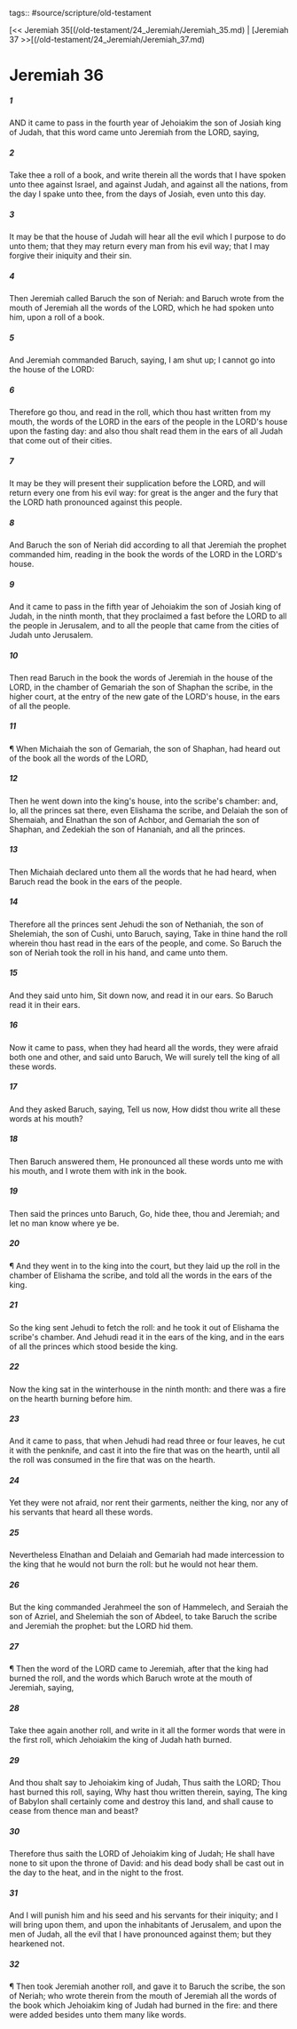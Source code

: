 tags:: #source/scripture/old-testament

[<< Jeremiah 35[(/old-testament/24_Jeremiah/Jeremiah_35.md) | [Jeremiah 37 >>[(/old-testament/24_Jeremiah/Jeremiah_37.md)

# Jeremiah 36

##### 1

AND it came to pass in the fourth year of Jehoiakim the son of Josiah king of Judah, that this word came unto Jeremiah from the LORD, saying,

##### 2

Take thee a roll of a book, and write therein all the words that I have spoken unto thee against Israel, and against Judah, and against all the nations, from the day I spake unto thee, from the days of Josiah, even unto this day.

##### 3

It may be that the house of Judah will hear all the evil which I purpose to do unto them; that they may return every man from his evil way; that I may forgive their iniquity and their sin.

##### 4

Then Jeremiah called Baruch the son of Neriah: and Baruch wrote from the mouth of Jeremiah all the words of the LORD, which he had spoken unto him, upon a roll of a book.

##### 5

And Jeremiah commanded Baruch, saying, I am shut up; I cannot go into the house of the LORD:

##### 6

Therefore go thou, and read in the roll, which thou hast written from my mouth, the words of the LORD in the ears of the people in the LORD's house upon the fasting day: and also thou shalt read them in the ears of all Judah that come out of their cities.

##### 7

It may be they will present their supplication before the LORD, and will return every one from his evil way: for great is the anger and the fury that the LORD hath pronounced against this people.

##### 8

And Baruch the son of Neriah did according to all that Jeremiah the prophet commanded him, reading in the book the words of the LORD in the LORD's house.

##### 9

And it came to pass in the fifth year of Jehoiakim the son of Josiah king of Judah, in the ninth month, that they proclaimed a fast before the LORD to all the people in Jerusalem, and to all the people that came from the cities of Judah unto Jerusalem.

##### 10

Then read Baruch in the book the words of Jeremiah in the house of the LORD, in the chamber of Gemariah the son of Shaphan the scribe, in the higher court, at the entry of the new gate of the LORD's house, in the ears of all the people.

##### 11

¶ When Michaiah the son of Gemariah, the son of Shaphan, had heard out of the book all the words of the LORD,

##### 12

Then he went down into the king's house, into the scribe's chamber: and, lo, all the princes sat there, even Elishama the scribe, and Delaiah the son of Shemaiah, and Elnathan the son of Achbor, and Gemariah the son of Shaphan, and Zedekiah the son of Hananiah, and all the princes.

##### 13

Then Michaiah declared unto them all the words that he had heard, when Baruch read the book in the ears of the people.

##### 14

Therefore all the princes sent Jehudi the son of Nethaniah, the son of Shelemiah, the son of Cushi, unto Baruch, saying, Take in thine hand the roll wherein thou hast read in the ears of the people, and come. So Baruch the son of Neriah took the roll in his hand, and came unto them.

##### 15

And they said unto him, Sit down now, and read it in our ears. So Baruch read it in their ears.

##### 16

Now it came to pass, when they had heard all the words, they were afraid both one and other, and said unto Baruch, We will surely tell the king of all these words.

##### 17

And they asked Baruch, saying, Tell us now, How didst thou write all these words at his mouth?

##### 18

Then Baruch answered them, He pronounced all these words unto me with his mouth, and I wrote them with ink in the book.

##### 19

Then said the princes unto Baruch, Go, hide thee, thou and Jeremiah; and let no man know where ye be.

##### 20

¶ And they went in to the king into the court, but they laid up the roll in the chamber of Elishama the scribe, and told all the words in the ears of the king.

##### 21

So the king sent Jehudi to fetch the roll: and he took it out of Elishama the scribe's chamber. And Jehudi read it in the ears of the king, and in the ears of all the princes which stood beside the king.

##### 22

Now the king sat in the winterhouse in the ninth month: and there was a fire on the hearth burning before him.

##### 23

And it came to pass, that when Jehudi had read three or four leaves, he cut it with the penknife, and cast it into the fire that was on the hearth, until all the roll was consumed in the fire that was on the hearth.

##### 24

Yet they were not afraid, nor rent their garments, neither the king, nor any of his servants that heard all these words.

##### 25

Nevertheless Elnathan and Delaiah and Gemariah had made intercession to the king that he would not burn the roll: but he would not hear them.

##### 26

But the king commanded Jerahmeel the son of Hammelech, and Seraiah the son of Azriel, and Shelemiah the son of Abdeel, to take Baruch the scribe and Jeremiah the prophet: but the LORD hid them.

##### 27

¶ Then the word of the LORD came to Jeremiah, after that the king had burned the roll, and the words which Baruch wrote at the mouth of Jeremiah, saying,

##### 28

Take thee again another roll, and write in it all the former words that were in the first roll, which Jehoiakim the king of Judah hath burned.

##### 29

And thou shalt say to Jehoiakim king of Judah, Thus saith the LORD; Thou hast burned this roll, saying, Why hast thou written therein, saying, The king of Babylon shall certainly come and destroy this land, and shall cause to cease from thence man and beast?

##### 30

Therefore thus saith the LORD of Jehoiakim king of Judah; He shall have none to sit upon the throne of David: and his dead body shall be cast out in the day to the heat, and in the night to the frost.

##### 31

And I will punish him and his seed and his servants for their iniquity; and I will bring upon them, and upon the inhabitants of Jerusalem, and upon the men of Judah, all the evil that I have pronounced against them; but they hearkened not.

##### 32

¶ Then took Jeremiah another roll, and gave it to Baruch the scribe, the son of Neriah; who wrote therein from the mouth of Jeremiah all the words of the book which Jehoiakim king of Judah had burned in the fire: and there were added besides unto them many like words.
